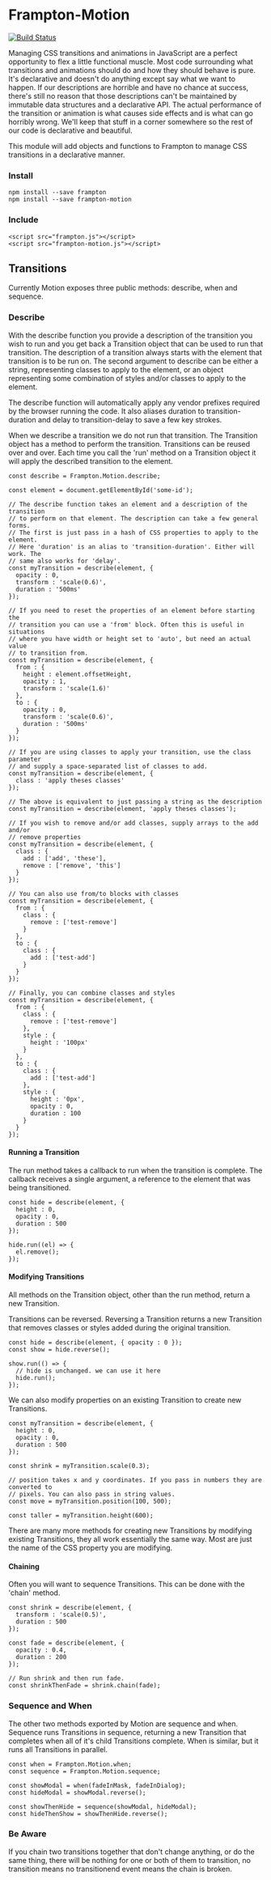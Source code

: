 # Frampton-Motion

[![Build Status](https://semaphoreci.com/api/v1/beatniklarry/frampton-motion/branches/master/badge.svg)](https://semaphoreci.com/beatniklarry/frampton-motion)

Managing CSS transitions and animations in JavaScript are a perfect opportunity to flex a little functional muscle. Most code surrounding what transitions and animations should do and how they should behave is pure. It's declarative and doesn't do anything except say what we want to happen. If our descriptions are horrible and have no chance at success, there's still no reason that those descriptions can't be maintained by immutable data structures and a declarative API. The actual performance of the transition or animation is what causes side effects and is what can go horribly wrong. We'll keep that stuff in a corner somewhere so the rest of our code is declarative and beautiful.

This module will add objects and functions to Frampton to manage CSS transitions in a declarative manner.

### Install

```
npm install --save frampton
npm install --save frampton-motion
```

### Include

```
<script src="frampton.js"></script>
<script src="frampton-motion.js"></script>
```

## Transitions

Currently Motion exposes three public methods: describe, when and sequence.

### Describe

With the describe function you provide a description of the transition you wish to run and you get back a Transition object that can be used to run that transition. The description of a transition always starts with the element that transition is to be run on. The second argument to describe can be either a string, representing classes to apply to the element, or an object representing some combination of styles and/or classes to apply to the element.

The describe function will automatically apply any vendor prefixes required by the browser running the code. It also aliases duration to transition-duration and delay to transition-delay to save a few key strokes.

When we describe a transition we do not run that transition. The Transition object has a method to perform the transition. Transitions can be reused over and over. Each time you call the 'run' method on a Transition object it will apply the described transition to the element.

```
const describe = Frampton.Motion.describe;

const element = document.getElementById('some-id');

// The describe function takes an element and a description of the transition
// to perform on that element. The description can take a few general forms.
// The first is just pass in a hash of CSS properties to apply to the element.
// Here 'duration' is an alias to 'transition-duration'. Either will work. The
// same also works for 'delay'.
const myTransition = describe(element, {
  opacity : 0,
  transform : 'scale(0.6)',
  duration : '500ms'
});

// If you need to reset the properties of an element before starting the
// transition you can use a 'from' block. Often this is useful in situations
// where you have width or height set to 'auto', but need an actual value
// to transition from.
const myTransition = describe(element, {
  from : {
    height : element.offsetHeight,
    opacity : 1,
    transform : 'scale(1.6)'
  },
  to : {
    opacity : 0,
    transform : 'scale(0.6)',
    duration : '500ms'
  }
});

// If you are using classes to apply your transition, use the class parameter
// and supply a space-separated list of classes to add.
const myTransition = describe(element, {
  class : 'apply theses classes'
});

// The above is equivalent to just passing a string as the description
const myTransition = describe(element, 'apply theses classes');

// If you wish to remove and/or add classes, supply arrays to the add and/or
// remove properties
const myTransition = describe(element, {
  class : {
    add : ['add', 'these'],
    remove : ['remove', 'this']
  }
});

// You can also use from/to blocks with classes
const myTransition = describe(element, {
  from : {
    class : {
      remove : ['test-remove']
    }
  },
  to : {
    class : {
      add : ['test-add']
    }
  }
});

// Finally, you can combine classes and styles
const myTransition = describe(element, {
  from : {
    class : {
      remove : ['test-remove']
    },
    style : {
      height : '100px'
    }
  },
  to : {
    class : {
      add : ['test-add']
    },
    style : {
      height : '0px',
      opacity : 0,
      duration : 100
    }
  }
});
```

#### Running a Transition

The run method takes a callback to run when the transition is complete. The callback receives a single argument, a reference to the element that was being transitioned.

```
const hide = describe(element, {
  height : 0,
  opacity : 0,
  duration : 500
});

hide.run((el) => {
  el.remove();
});
```

#### Modifying Transitions

All methods on the Transition object, other than the run method, return a new Transition.

Transitions can be reversed. Reversing a Transition returns a new Transition that removes classes or styles added during the original transition.

```
const hide = describe(element, { opacity : 0 });
const show = hide.reverse();

show.run(() => {
  // hide is unchanged. we can use it here
  hide.run();
});
```

We can also modify properties on an existing Transition to create new Transitions.

```
const myTransition = describe(element, {
  height : 0,
  opacity : 0,
  duration : 500
});

const shrink = myTransition.scale(0.3);

// position takes x and y coordinates. If you pass in numbers they are converted to
// pixels. You can also pass in string values.
const move = myTransition.position(100, 500);

const taller = myTransition.height(600);
```
There are many more methods for creating new Transitions by modifying existing Transitions, they all work essentially the same way. Most are just the name of the CSS property you are modifying.

#### Chaining

Often you will want to sequence Transitions. This can be done with the 'chain' method.

```
const shrink = describe(element, {
  transform : 'scale(0.5)',
  duration : 500
});

const fade = describe(element, {
  opacity : 0.4,
  duration : 200
});

// Run shrink and then run fade.
const shrinkThenFade = shrink.chain(fade);
```

### Sequence and When

The other two methods exported by Motion are sequence and when. Sequence runs Transitions in sequence, returning a new Transition that completes when all of it's child Transitions complete. When is similar, but it runs all Transitions in parallel.

```
const when = Frampton.Motion.when;
const sequence = Frampton.Motion.sequence;

const showModal = when(fadeInMask, fadeInDialog);
const hideModal = showModal.reverse();

const showThenHide = sequence(showModal, hideModal);
const hideThenShow = showThenHide.reverse();
```

### Be Aware

If you chain two transitions together that don't change anything, or do the same thing, there will be nothing for one or both of them to transition, no transition means no transitionend event means the chain is broken.

